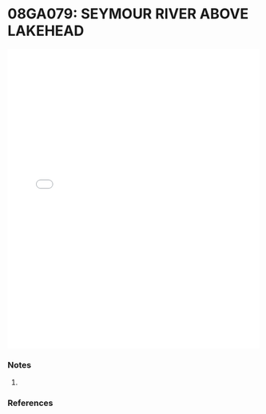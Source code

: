 # 08GA079: SEYMOUR RIVER ABOVE LAKEHEAD

<iframe src="/_static/stations/08GA079_fdc.html" width="100%" height="600" frameborder="0"></iframe>

### Notes
1. 

### References

